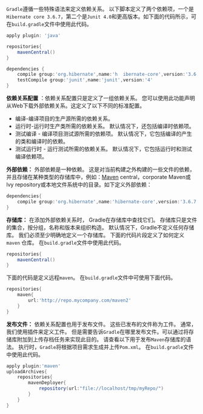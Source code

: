 `Gradle`遵循一些特殊语法来定义依赖关系。 以下脚本定义了两个依赖项，一个是`Hibernate core 3.6.7`，第二个是`Junit 4.0`和更高版本。如下面的代码所示，可在`build.gradle`文件中使用此代码。

```groovy
apply plugin: 'java'

repositories{
    mavenCentral()
}

dependencies {
    compile group:'org.hibernate',name:'h  ibernate-core',version:'3.6.7.Final'
    testCompile group:'junit',name:'junit',version:'4'
}
```

**依赖关系配置** ：依赖关系配置只是定义了一组依赖关系。 您可以使用此功能声明从Web下载外部依赖关系。这定义了以下不同的标准配置。

- 编译-编译项目的生产源所需的依赖关系。
- 运行时-运行时生产类所需的依赖关系。 默认情况下，还包括编译时依赖项。
- 测试编译 - 编译项目测试源所需的依赖项。 默认情况下，它包括编译的产生的类和编译时的依赖。
- 测试运行时 - 运行测试所需的依赖关系。 默认情况下，它包括运行时和测试编译依赖项。

**外部依赖：** 外部依赖是一种依赖。 这是对当前构建之外构建的一些文件的依赖，并且存储在某种类型的存储库中，例如：[Maven](http://www.yiibai.com/maven/) central，corporate Maven或lvy repository或本地文件系统中的目录。如下定义外部依赖：

```groovy
dependencies{
    compile group:'org.hibernate',name:'hibernate-core',version:'3.6.7.Final'
}
```

**存储库：** 在添加外部依赖关系时， Gradle在存储库中查找它们。 存储库只是文件的集合，按分组，名称和版本来组织构造。 默认情况下，Gradle不定义任何存储库。 我们必须至少明确地定义一个存储库。 下面的代码片段定义了如何定义 `maven` 仓库。 在`build.gradle`文件中使用此代码。

```groovy
repositories{
    mavenCentral()
}
```

下面的代码是定义远程`maven`。 在`build.gradle`文件中可使用下面代码。

```groovy
repositories{
    maven{
        url:'http://repo.mycompany.com/maven2'
    }
}
```

**发布文件：** 依赖关系配置也用于发布文件。 这些已发布的文件称为工件。 通常，我们使用插件来定义工件。 但是需要告诉`Gradle`在哪里发布文件。可以通过将存储库附加到上传存档任务来实现此目的。 请查看以下用于发布`Maven`存储库的语法。 执行时，`Gradle`将根据项目需求生成并上传`Pom.xml`。 在`build.gradle`文件中使用此代码。

```groovy
apply plugin:'maven'
uploadArchives{
    repositories{
        mavenDeployer{
            repository(url:"file://localhost/tmp/myRepo/")
        }
    }
}
```



